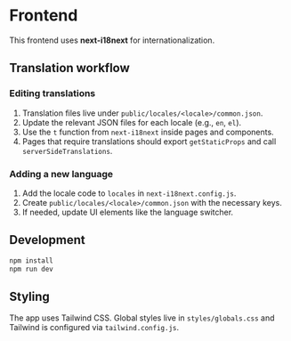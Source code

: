 # Frontend

This frontend uses **next-i18next** for internationalization.

## Translation workflow

### Editing translations
1. Translation files live under `public/locales/<locale>/common.json`.
2. Update the relevant JSON files for each locale (e.g., `en`, `el`).
3. Use the `t` function from `next-i18next` inside pages and components.
4. Pages that require translations should export `getStaticProps` and call `serverSideTranslations`.

### Adding a new language
1. Add the locale code to `locales` in `next-i18next.config.js`.
2. Create `public/locales/<locale>/common.json` with the necessary keys.
3. If needed, update UI elements like the language switcher.

## Development
```bash
npm install
npm run dev
```


## Styling

The app uses Tailwind CSS. Global styles live in `styles/globals.css` and Tailwind is configured via `tailwind.config.js`.
